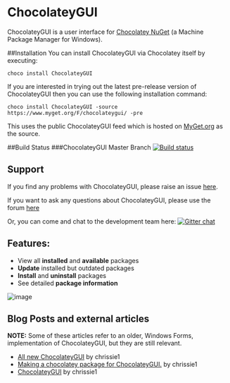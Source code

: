 # ChocolateyGUI
ChocolateyGUI is a user interface for [Chocolatey NuGet](http://chocolatey.org) (a Machine Package Manager for Windows).

##Installation
You can install ChocolateyGUI via Chocolatey itself by executing:
 
```choco install ChocolateyGUI```

If you are interested in trying out the latest pre-release version of ChocolateyGUI then you can use the following installation command:

```choco install ChocolateyGUI -source https://www.myget.org/F/chocolateygui/ -pre```

This uses the public ChocolateyGUI feed which is hosted on [MyGet.org](https://www.myget.org) as the source.

##Build Status
###ChocolateyGUI Master Branch
[![Build status](https://ci.appveyor.com/api/projects/status/21psh7flvro8buhm)](https://ci.appveyor.com/project/GaryEwanPark/chocolateygui)

## Support
If you find any problems with ChocolateyGUI, please raise an issue [here](https://github.com/chocolatey/ChocolateyGUI/issues/new).

If you want to ask any questions about ChocolateyGUI, please use the forum [here](https://groups.google.com/forum/#!forum/chocolateygui)

Or, you can come and chat to the development team here:
[![Gitter chat](https://badges.gitter.im/chocolatey/ChocolateyGUI.png)](https://gitter.im/chocolatey/ChocolateyGUI)

## Features:
* View all **installed** and **available** packages
* **Update** installed but outdated packages
* **Install** and **uninstall** packages
* See detailed **package information**

![image](https://cloud.githubusercontent.com/assets/1271146/4349077/4a3e3cbc-41a7-11e4-8806-63048ea626f3.png)

## Blog Posts and external articles

**NOTE:** Some of these articles refer to an older, Windows Forms, implementation of ChocolateyGUI, but they are still relevant.

* [All new ChocolateyGUI](http://blogs.lessthandot.com/index.php/SysAdmins/OS/Windows/all-new-chocolateygui) by chrissie1
* [Making a chocolatey package for ChocolateyGUI.](http://blogs.lessthandot.com/index.php/DesktopDev/MSTech/making-a-chocolatey-package) by chrissie1
* [ChocolateyGUI](http://blogs.lessthandot.com/index.php/DesktopDev/MSTech/chocolatey-gui) by chrissie1

